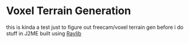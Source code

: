 # Voxel Terrain Generation

this is kinda a test just to figure out freecam/voxel terrain gen before i do stuff in J2ME
built using [Raylib](https://www.raylib.com/)
